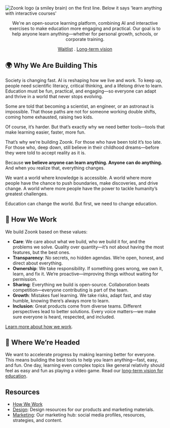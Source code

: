 <picture>
  <source media="(prefers-color-scheme: dark)" srcset="https://github.com/user-attachments/assets/345ed7d9-40a8-4ebb-adf1-8f22cafa492d">
  <source media="(prefers-color-scheme: light)" srcset="https://github.com/user-attachments/assets/8d018809-14b9-435b-9409-d515c599335d">
  <img alt="Zoonk logo (a smiley brain) on the first line. Below it says 'learn anything with interactive courses'" src="https://github.com/user-attachments/assets/8d018809-14b9-435b-9409-d515c599335d">
</picture>

<p align="center">
  We're an open-source learning platform, combining AI and interactive exercises to make education more engaging and practical. Our goal is to help anyone learn anything—whether for personal growth, schools, or corporate training.
</p>

<p align="center">
  <a href="https://forms.gle/jHeTqPUkw1vA7wLh8">Waitlist</a>
  .
   <a href="https://github.com/orgs/zoonk/discussions/176">Long-term vision</a>
</p>

## 🌍 Why We Are Building This

Society is changing fast. AI is reshaping how we live and work. To keep up, people need scientific literacy, critical thinking, and a lifelong drive to learn. Education must be fun, practical, and engaging—so everyone can adapt and thrive in a world that never stops evolving.

Some are told that becoming a scientist, an engineer, or an astronaut is impossible. That those paths are not for someone working double shifts, coming home exhausted, raising two kids.

Of course, it’s harder. But that’s exactly why we need better tools—tools that make learning easier, faster, more fun.

That’s why we’re building Zoonk. For those who have been told it’s too late. For those who, deep down, still believe in their childhood dreams—before they were told to accept reality as it is.

Because **we believe anyone can learn anything. Anyone can do anything.** And when you realize that, everything changes.

We want a world where knowledge is accessible. A world where more people have the chance to push boundaries, make discoveries, and drive change. A world where more people have the power to tackle humanity’s greatest challenges.

Education can change the world. But first, we need to change education.

## 🔧 How We Work

We build Zoonk based on these values:

- **Care**: We care about what we build, who we build it for, and the problems we solve. Quality over quantity—it’s not about having the most features, but the best ones.
- **Transparency**: No secrets, no hidden agendas. We’re open, honest, and direct about everything.
- **Ownership**: We take responsibility. If something goes wrong, we own it, learn, and fix it. We’re proactive—improving things without waiting for permission.
- **Sharing**: Everything we build is open-source. Collaboration beats competition—everyone contributing is part of the team.
- **Growth**: Mistakes fuel learning. We take risks, adapt fast, and stay humble, knowing there’s always more to learn.
- **Inclusion**: Great products come from diverse teams. Different perspectives lead to better solutions. Every voice matters—we make sure everyone is heard, respected, and included.

[Learn more about how we work](https://github.com/zoonk/.github/blob/main/profile/how-we-work.md).

## 🚀 Where We’re Headed

We want to accelerate progress by making learning better for everyone. This means building the best tools to help you learn anything—fast, easy, and fun. One day, learning even complex topics like general relativity should feel as easy and fun as playing a video game. Read our [long-term vision for education](https://github.com/orgs/zoonk/discussions/176).

## Resources

- [How We Work](https://github.com/zoonk/.github/blob/main/profile/how-we-work.md)
- [Design](https://github.com/zoonk/design): Design resources for our products and marketing materials.
- [Marketing](https://github.com/zoonk/marketing): Our marketing hub: social media profiles, resources, strategies, and content.
